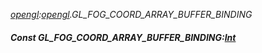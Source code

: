 _[opengl](../../modules/opengl/opengl-module.md):[opengl](../../modules/opengl/opengl-module.md).GL\_FOG\_COORD\_ARRAY\_BUFFER\_BINDING_
##### Const GL\_FOG\_COORD\_ARRAY\_BUFFER\_BINDING:[Int](../../modules/wonkey/wonkey-types-int.md)
